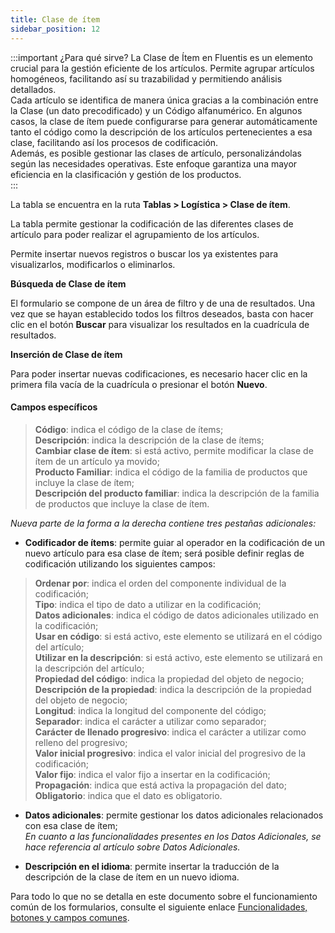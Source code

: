 ```yaml
---
title: Clase de ítem
sidebar_position: 12
---
```


:::important ¿Para qué sirve? 
La Clase de Ítem en Fluentis es un elemento crucial para la gestión eficiente de los artículos. Permite agrupar artículos homogéneos, facilitando así su trazabilidad y permitiendo análisis detallados.  
Cada artículo se identifica de manera única gracias a la combinación entre la Clase (un dato precodificado) y un Código alfanumérico. En algunos casos, la clase de ítem puede configurarse para generar automáticamente tanto el código como la descripción de los artículos pertenecientes a esa clase, facilitando así los procesos de codificación.  
Además, es posible gestionar las clases de artículo, personalizándolas según las necesidades operativas. Este enfoque garantiza una mayor eficiencia en la clasificación y gestión de los productos.    
:::

La tabla se encuentra en la ruta **Tablas > Logística > Clase de ítem**.  

La tabla permite gestionar la codificación de las diferentes clases de artículo para poder realizar el agrupamiento de los artículos.

Permite insertar nuevos registros o buscar los ya existentes para visualizarlos, modificarlos o eliminarlos.

**Búsqueda de Clase de ítem**

El formulario se compone de un área de filtro y de una de resultados. Una vez que se hayan establecido todos los filtros deseados, basta con hacer clic en el botón **Buscar** para visualizar los resultados en la cuadrícula de resultados.

**Inserción de Clase de ítem**

Para poder insertar nuevas codificaciones, es necesario hacer clic en la primera fila vacía de la cuadrícula o presionar el botón **Nuevo**.

#### Campos específicos 

> **Código**: indica el código de la clase de ítems;  
> **Descripción**: indica la descripción de la clase de ítems;  
> **Cambiar clase de ítem**: si está activo, permite modificar la clase de ítem de un artículo ya movido;   
> **Producto Familiar**: indica el código de la familia de productos que incluye la clase de ítem;   
> **Descripción del producto familiar**: indica la descripción de la familia de productos que incluye la clase de ítem.  

*Nueva parte de la forma a la derecha contiene tres pestañas adicionales:*

- **Codificador de ítems**: permite guiar al operador en la codificación de un nuevo artículo para esa clase de ítem; será posible definir reglas de codificación utilizando los siguientes campos:  
> **Ordenar por**: indica el orden del componente individual de la codificación;  
> **Tipo**: indica el tipo de dato a utilizar en la codificación;  
> **Datos adicionales**: indica el código de datos adicionales utilizado en la codificación;   
> **Usar en código**: si está activo, este elemento se utilizará en el código del artículo;  
> **Utilizar en la descripción**: si está activo, este elemento se utilizará en la descripción del artículo;  
> **Propiedad del código**: indica la propiedad del objeto de negocio;  
> **Descripción de la propiedad**: indica la descripción de la propiedad del objeto de negocio;  
> **Longitud**: indica la longitud del componente del código;  
> **Separador**: indica el carácter a utilizar como separador;  
> **Carácter de llenado progresivo**: indica el carácter a utilizar como relleno del progresivo;  
> **Valor inicial progresivo**: indica el valor inicial del progresivo de la codificación;  
> **Valor fijo**: indica el valor fijo a insertar en la codificación;  
> **Propagación**: indica que está activa la propagación del dato;  
> **Obligatorio**: indica que el dato es obligatorio.   

- **Datos adicionales**: permite gestionar los datos adicionales relacionados con esa clase de ítem;  
*En cuanto a las funcionalidades presentes en los Datos Adicionales, se hace referencia al artículo sobre Datos Adicionales.*

- **Descripción en el idioma**: permite insertar la traducción de la descripción de la clase de ítem en un nuevo idioma.

Para todo lo que no se detalla en este documento sobre el funcionamiento común de los formularios, consulte el siguiente enlace [Funcionalidades, botones y campos comunes](/docs/guide/common).
